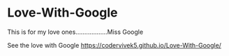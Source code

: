 # Love-With-Google
This is for my love ones..................Miss Google 


See the love with Google
https://codervivek5.github.io/Love-With-Google/
